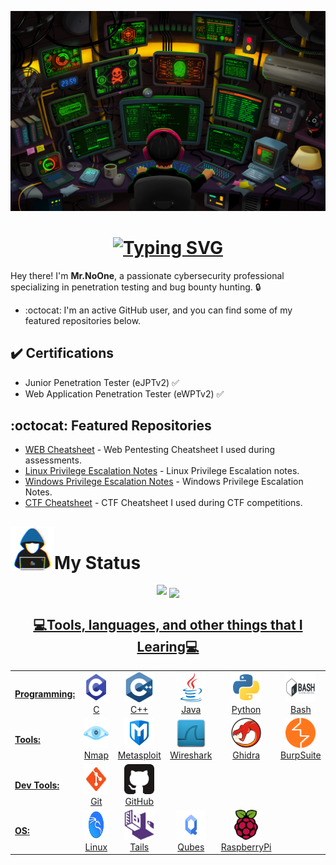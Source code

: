 ![MasterHead](Pics/original.jpg)

<h1 align="center">
<a href="https://git.io/typing-svg"><img src="https://readme-typing-svg.herokuapp.com?font=Rowdies+&weight=900&size=27&duration=5004&pause=1015&color=31F725FF&background=060E1A00&vCenter=true&width=439&height=58&lines=Hello%2CThere!!!+%F0%9F%91%8B+;This+is+Mr.NoOne++%3A)..;Nice+to+meet+you+%F0%9F%98%87..." alt="Typing SVG" /></a>
</h1>


Hey there! I'm __Mr.NoOne__, a passionate cybersecurity professional specializing in penetration testing and bug bounty hunting. :lock:

- :octocat: I'm an active GitHub user, and you can find some of my featured repositories below.


## :heavy_check_mark: Certifications

- Junior Penetration Tester (eJPTv2) :white_check_mark:
- Web Application Penetration Tester (eWPTv2) :white_check_mark:

## :octocat: Featured Repositories

- [WEB Cheatsheet](https://github.com/Chittu13/web) - Web Pentesting Cheatsheet I used during assessments.
- [Linux Privilege Escalation Notes](https://github.com/Chittu13/Linux-Privilege-Escalation-Notes) - Linux Privilege Escalation notes.
- [Windows Privilege Escalation Notes](https://github.com/Chittu13/Windows-Privilege-Escalation-Notes) - Windows Privilege Escalation Notes.
- [CTF Cheatsheet](https://github.com/Chittu13/CTF) - CTF Cheatsheet I used during CTF competitions.





<br>

<img align="left" src = "Pics/sys.gif" width = 70px height=70px>
<h1><strong> My Status</strong></h1>

<p align="center">
  <img src="https://streak-stats.demolab.com?user=Chittu13&theme=gotham" />
  <a href="https://github.com/Chittu13">
<img align="center" src="http://github-profile-summary-cards.vercel.app/api/cards/profile-details?username=Chittu13&theme=gotham" height="180em" />
</p>





<h2 align="center">💻Tools, languages, and other things that I Learing💻</h2>
<div align=center>
<table>
  <tr>
    <td align="left" width="100">
      <b>Programming:</b>
    </td>
        <td align="center" width="96">
      <a href="https://www.programiz.com/c-programming" target="_blank" rel="noopener noreferrer">
        <img src="Pics/new/c.svg" width="48" height="48"  />
      </a>
      <br>C
    </td>
        <td align="center" width="96">
      <a href="https://www.learncpp.com/" target="_blank" rel="noopener noreferrer">
        <img src="Pics/new/c%2B%2B.svg" width="48" height="48"  />
      </a>
      <br>C++
    </td>
        <td align="center" width="96"> 
      <a href="https://www.java.com" target="_blank" rel="noopener noreferrer">
        <img src="https://raw.githubusercontent.com/devicons/devicon/master/icons/java/java-original.svg  " width="48" height="48"  />
      </a>
      <br>Java
    </td>
    <td align="center" width="100">
      <a href="https://www.learnpython.org/" target="_blank" rel="noopener noreferrer">
        <img src="Pics/new/python.svg" width="48" height="48"&theme=algolia&border_radius=5  />
      </a>
      <br>Python
    </td>
    <td align="center" width="96">
      <a href="https://learn-bash.org/" target="_blank" rel="noopener noreferrer">
        <img src="Pics/new/full_colored_dark.svg" width="48" height="48"  />
      </a>
      <br>Bash
    </td>
      </tr>
  <tr>
    <td align="left" width="100">
      <b>Tools:</b>
    </td>
    <td align="center" width="96">
      <a href="https://nmap.org/" target="_blank" rel="noopener noreferrer">
         <img src="Pics/new/nmap.svg" width="48" height="48"  />
      </a>
      <br>Nmap
    </td>
        <td align="center" width="96">
      <a href="https://www.metasploit.com/" target="_blank" rel="noopener noreferrer">
        <img src="Pics/new/metasploit.png" width="48" height="48"&theme=algolia&border_radius=5 />
      </a>
      <br>Metasploit
    </td>
        <td align="center" width="96">
      <a href="https://www.wireshark.org/" target="_blank" rel="noopener noreferrer">
        <img src="Pics/new/wireshark.svg" width="48" height="48" alt="TypeScript" />
      </a>
      <br>Wireshark
    </td>
        <td align="center" width="96">
      <a href="https://ghidra-sre.org/" target="_blank" rel="noopener noreferrer">
        <img src="Pics/new/ghidra.svg" width="48" height="48"  />
      </a>
      <br>Ghidra
    </td>
        <td align="center" width="96">
      <a href="https://portswigger.net/" target="_blank" rel="noopener noreferrer">
        <img src="Pics/new/burpsuite.svg" width="48" height="48"  />
      </a>
      <br>BurpSuite
    </td>
  </tr>
    <tr>
    <td align="left" width="100">
      <b>Dev Tools:</b>
    </td>
      <td align="center"  width="96">
      <a href="https://www.w3schools.com/git/default.asp" target="_blank" rel="noopener noreferrer">
        <img src="Pics/new/git.svg" width="48" height="48"  />
      </a>
      <br>Git
    </td>
    <td align="center"  width="96">
      <a href="https://github.com" target="_blank" rel="noopener noreferrer">
        <img src="Pics/new/github1.svg" width="48" height="48"  />
      </a>
      <br>GitHub
    </td>
    </tr>
  <tr>
    <td align="left" width="100">
      <b>OS:</b>
    </td>
      <td align="center" width="96">
      <a href="https://www.kali.org/" target="_blank" rel="noopener noreferrer">
        <img src="Pics/new/kali-linux.svg" width="48" height="48"  />
      </a>
      <br>Linux
    </td>
    <td align="center" width="96">
      <a href="https://tails.net/" target="_blank" rel="noopener noreferrer">
        <img src="Pics/new/tails.svg" width="48" height="48"  />
      </a>
      <br>Tails
    </td>
        <td align="center" width="96">
      <a href="https://www.qubes-os.org/" target="_blank" rel="noopener noreferrer">
        <img src="Pics/new/Qubes.svg" width="48" height="48"  />
      </a>
      <br>Qubes
    </td>
    <td align="center" width="96">
      <a href="https://www.raspberrypi.com/" target="_blank" rel="noopener noreferrer">
        <img src="Pics/new/raspberrypi.svg" width="48" height="48"  />
      </a>
      <br>RaspberryPi
    </td>
    </tr>
</table>
</div>








